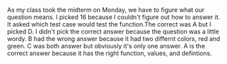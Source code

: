 As my class took the midterm on Monday, we have to figure what our question means. I picked 16 because I couldn't figure out how to answer it. It asked which test case would test the function.The correct was A but I picked D. I didn't pick the correct answer because the question was a little wordy. B had the wrong answer because it had two differnt colors, red and green. C was both answer but obviously it's only one answer. A is the correct answer because it has the right function, values, and defintions.
